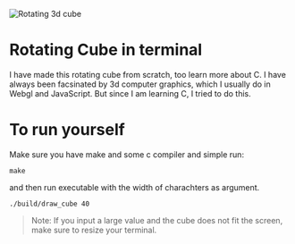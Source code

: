 ![Rotating 3d cube](https://github.com/hamza512b/ccube/assets/63897375/f3909e9e-fdd1-456f-876a-0dc338590b6d)

# Rotating Cube in terminal

I have made this rotating cube from scratch, too learn more about C. I have always been facsinated by 3d computer graphics, which I usually do in Webgl and JavaScript. But since I am learning C, I tried to do this.

# To run yourself

Make sure you have make and some c compiler and simple run:

```
make
```

and then run executable with the width of charachters as argument.

```
./build/draw_cube 40
```

> Note: If you input a large value and the cube does not fit the screen, make sure to resize your terminal.
